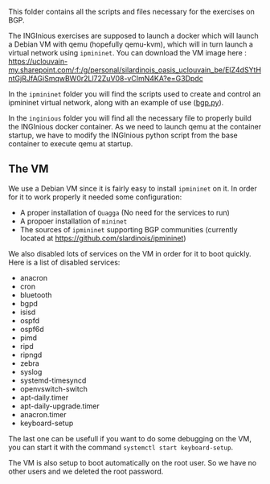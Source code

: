 This folder contains all the scripts and files necessary for the exercises on
BGP.

The INGInious exercises are supposed to launch a docker which will launch a 
Debian VM with qemu (hopefully qemu-kvm), which will in turn launch a 
virtual network using `ipmininet`. You can download the VM image here :
https://uclouvain-my.sharepoint.com/:f:/g/personal/silardinois_oasis_uclouvain_be/ElZ4dSYtHntGjRJfAGiSmqwBW0r2Ll72ZuV08-vCImN4KA?e=G3Dpdc

In the `ipmininet` folder you will find the scripts used to create and control
an ipmininet virtual network, along with an example of use ([bgp.py](ipmininet/bgp.py)).

In the `inginious` folder you will find all the necessary file to properly
build the INGInious docker container. As we need to launch qemu at the
container startup, we have to modify the INGInious python script from
the base container to execute qemu at startup.

## The VM

We use a Debian VM since it is fairly easy to install `ipmininet` on it.
In order for it to work properly it needed some configuration:

- A proper installation of `Quagga` (No need for the services to run)
- A propoer installation of `mininet`
- The sources of `ipmininet` supporting BGP communities (currently located at https://github.com/slardinois/ipmininet)

We also disabled lots of services on the VM in order for it to boot quickly.
Here is a list of disabled services:

- anacron
- cron
- bluetooth
- bgpd
- isisd
- ospfd
- ospf6d
- pimd
- ripd
- ripngd
- zebra
- syslog
- systemd-timesyncd
- openvswitch-switch
- apt-daily.timer
- apt-daily-upgrade.timer
- anacron.timer
- keyboard-setup

The last one can be usefull if you want to do some debugging on the VM,
you can start it with the command `systemctl start keyboard-setup`.

The VM is also setup to boot automatically on the root user. So we have no
other users and we deleted the root password.